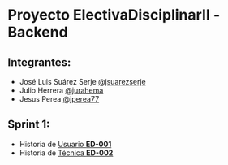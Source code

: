# Proyecto ElectivaDisciplinarII -Backend 

## Integrantes:
* José Luis Suárez Serje [@jsuarezserje](https://github.com/jsuarezserje) 
* Julio Herrera [@jurahema](https://github.com/jurahema) 
* Jesus Perea [@jperea77](https://github.com/jperea77)

## Sprint  1:
* Historia de [Usuario **ED-001**](https://github.com/jsuarezserje/usuario_ED-001/tree/main)
* Historia  de [Técnica **ED-002**](https://github.com/jsuarezserje/tecnica_ED-002)
